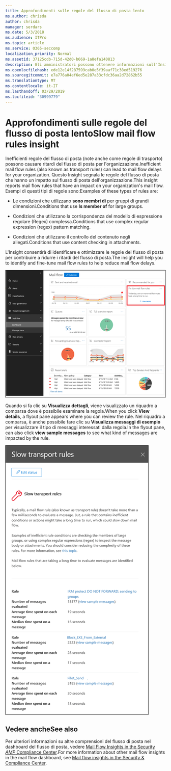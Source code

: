 ```yaml
---
title: Approfondimenti sulle regole del flusso di posta lento
ms.author: chrisda
author: chrisda
manager: serdars
ms.date: 5/3/2018
ms.audience: ITPro
ms.topic: article
ms.service: O365-seccomp
localization_priority: Normal
ms.assetid: 37125cdb-715d-42d0-b669-1a8efa140813
description: Gli amministratori possono ottenere informazioni sull'Insight delle regole del flusso di posta lenta nel dashboard del flusso di posta nel centro sicurezza & Compliance.
ms.openlocfilehash: ede12e14f287599cab0e5f39aaf71c38ed519276
ms.sourcegitcommit: e7a776a04ef6ed5e287a33cfdc36aa2d72862b55
ms.translationtype: MT
ms.contentlocale: it-IT
ms.lasthandoff: 03/29/2019
ms.locfileid: "30999779"
---
```

# <a name="slow-mail-flow-rules-insight"></a><span data-ttu-id="9a9b8-103">Approfondimenti sulle regole del flusso di posta lento</span><span class="sxs-lookup"><span data-stu-id="9a9b8-103">Slow mail flow rules insight</span></span>

<span data-ttu-id="9a9b8-104">Inefficienti regole del flusso di posta (note anche come regole di trasporto) possono causare ritardi del flusso di posta per l'organizzazione.</span><span class="sxs-lookup"><span data-stu-id="9a9b8-104">Inefficient mail flow rules (also known as transport rules) can lead to mail flow delays for your organization.</span></span> <span data-ttu-id="9a9b8-105">Questo Insight segnala le regole del flusso di posta che hanno un impatto sul flusso di posta dell'organizzazione.</span><span class="sxs-lookup"><span data-stu-id="9a9b8-105">This insight reports mail flow rules that have an impact on your organization's mail flow.</span></span> <span data-ttu-id="9a9b8-106">Esempi di questi tipi di regole sono:</span><span class="sxs-lookup"><span data-stu-id="9a9b8-106">Examples of these types of rules are:</span></span>

- <span data-ttu-id="9a9b8-107">Le condizioni che utilizzano **sono membri di** per gruppi di grandi dimensioni.</span><span class="sxs-lookup"><span data-stu-id="9a9b8-107">Conditions that use **Is member of** for large groups.</span></span>

- <span data-ttu-id="9a9b8-108">Condizioni che utilizzano la corrispondenza del modello di espressione regolare (Regex) complessa.</span><span class="sxs-lookup"><span data-stu-id="9a9b8-108">Conditions that use complex regular expression (regex) pattern matching.</span></span>

- <span data-ttu-id="9a9b8-109">Condizioni che utilizzano il controllo del contenuto negli allegati.</span><span class="sxs-lookup"><span data-stu-id="9a9b8-109">Conditions that use content checking in attachments.</span></span>

<span data-ttu-id="9a9b8-110">L'Insight consentirà di identificare e ottimizzare le regole del flusso di posta per contribuire a ridurre i ritardi del flusso di posta.</span><span class="sxs-lookup"><span data-stu-id="9a9b8-110">The insight will help you to identify and fine-tune mail flow rules to help reduce mail flow delays.</span></span>

![Una panoramica delle regole del flusso di posta lenta nel dashboard del flusso di posta nel centro sicurezza & Compliance](media/1dd90faa-f065-4b10-8b47-d35dc127fc26.png)

<span data-ttu-id="9a9b8-112">Quando si fa clic su **Visualizza dettagli**, viene visualizzato un riquadro a comparsa dove è possibile esaminare la regola.</span><span class="sxs-lookup"><span data-stu-id="9a9b8-112">When you click **View details**, a flyout pane appears where you can review the rule.</span></span> <span data-ttu-id="9a9b8-113">Nel riquadro a comparsa, è anche possibile fare clic su **Visualizza messaggi di esempio** per visualizzare il tipo di messaggi interessati dalla regola.</span><span class="sxs-lookup"><span data-stu-id="9a9b8-113">In the flyout pane, can also click **view sample messages** to see what kind of messages are impacted by the rule.</span></span>

![Riquadro a comparsa dopo aver fatto clic su Visualizza dettagli in una panoramica delle regole del flusso di posta lenta nel dashboard del flusso di posta](media/2cbd43b7-1f21-4338-a70c-7b50de5c69cd.png)

## <a name="see-also"></a><span data-ttu-id="9a9b8-115">Vedere anche</span><span class="sxs-lookup"><span data-stu-id="9a9b8-115">See also</span></span>

<span data-ttu-id="9a9b8-116">Per ulteriori informazioni su altre comprensioni del flusso di posta nel dashboard del flusso di posta, vedere [Mail Flow Insights in the Security _AMP_ Compliance Center](mail-flow-insights.md).</span><span class="sxs-lookup"><span data-stu-id="9a9b8-116">For more information about other mail flow insights in the mail flow dashboard, see [Mail flow insights in the Security & Compliance Center](mail-flow-insights.md).</span></span>
